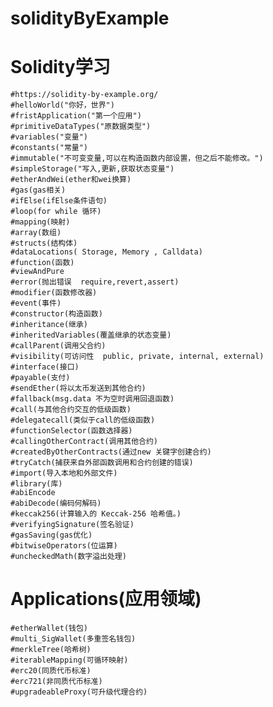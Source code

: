 <!--
 * @Author: 章红平
 * @Date: 2023-06-13 20:16:21
 * @LastEditors: 章红平
 * @LastEditTime: 2023-07-25 16:13:39
 * @FilePath: \solidityByExample\README.md
 * @Description:
-->
# solidityByExample

# Solidity学习
    #https://solidity-by-example.org/
    #helloWorld("你好，世界")
    #fristApplication("第一个应用")
    #primitiveDataTypes("原数据类型")
    #variables("变量")
    #constants("常量")
    #immutable("不可变变量,可以在构造函数内部设置，但之后不能修改。")
    #simpleStorage("写入,更新,获取状态变量")
    #etherAndWei(ether和wei换算)
    #gas(gas相关)
    #ifElse(ifElse条件语句)
    #loop(for while 循环)
    #mapping(映射)
    #array(数组)
    #structs(结构体)
    #dataLocations( Storage, Memory , Calldata)
    #function(函数)
    #viewAndPure
    #error(抛出错误  require,revert,assert)
    #modifier(函数修改器)
    #event(事件)
    #constructor(构造函数)
    #inheritance(继承)
    #inheritedVariables(覆盖继承的状态变量)
    #callParent(调用父合约)
    #visibility(可访问性  public, private, internal, external)
    #interface(接口)
    #payable(支付)
    #sendEther(将以太币发送到其他合约)
    #fallback(msg.data 不为空时调用回退函数)
    #call(与其他合约交互的低级函数)
    #delegatecall(类似于call的低级函数)
    #functionSelector(函数选择器)
    #callingOtherContract(调用其他合约)
    #createdByOtherContracts(通过new 关键字创建合约)
    #tryCatch(捕获来自外部函数调用和合约创建的错误)
    #import(导入本地和外部文件)
    #library(库)
    #abiEncode
    #abiDecode(编码何解码)
    #keccak256(计算输入的 Keccak-256 哈希值。)
    #verifyingSignature(签名验证)
    #gasSaving(gas优化)
    #bitwiseOperators(位运算)
    #uncheckedMath(数字溢出处理)

# Applications(应用领域)
    #etherWallet(钱包)
    #multi_SigWallet(多重签名钱包)
    #merkleTree(哈希树)
    #iterableMapping(可循环映射)
    #erc20(同质代币标准)
    #erc721(非同质代币标准)
    #upgradeableProxy(可升级代理合约)

